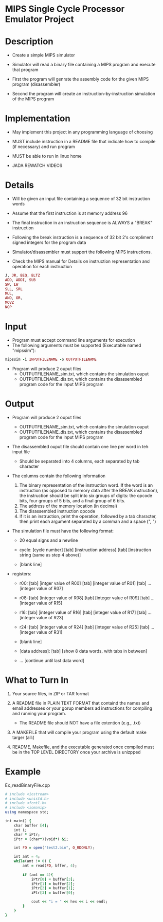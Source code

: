 MIPS Single Cycle Processor Emulator Project
===============================================


# Description

* Create a simple MIPS simulator
* Simulator will read a binary file containing a MIPS program and execute that program

* First the program will genrate the assembly code for the given MIPS program (disassembler)
* Second the program will create an instruction-by-instruction simulation of the MIPS program


# Implementation

* May implement this project in any programming language of choosing
* MUST include instruction in a README file that indicate how to compile (if necessary) and run program
* MUST be able to run in linux home

* JADA REWATCH VIDEOS


# Details

* Will be given an input file containing a sequence of 32 bit instruction words

* Assume that the first instruction is at memory address 96
* The final instruction in an instruction sequence is ALWAYS a "BREAK" instruction

* Following the break instruction is a sequence of 32 bit 2's compliment signed integers for the program data

* Simulator/disassembler must support the following MIPS instructions.
* Check the MIPS manual for Details on instruction representation and operation for each instruction

```ruby
J, JR, BEQ, BLTZ
ADD, ADDI, SUB
SW, LW
SLL, SRL
MUL,
AND, OR,
MOVZ
NOP
```


# Input

* Program must accept command line arguments for execution
* The following arguments must be supported (Executable named "mipssim"):

```ruby
mipssim -i INPUTFILENAME -o OUTPUTFILENAME
```

* Program will produce 2 ouput files
    * OUTPUTFILENAME_sim.txt, which contains the simulation ouput
    * OUTPUTFILENAME_dis.txt, which contains the disassembled program code for the input MIPS program


# Output

* Program will produce 2 ouput files
    * OUTPUTFILENAME_sim.txt, which contains the simulation ouput
    * OUTPUTFILENAME_dis.txt, which contains the disassembled program code for the input MIPS program

* The disassembled ouput file should contain one line per word in teh input file
    * Should be separated into 4 columns, each separated by tab character

* The columns contain the following information
    1. The binary representation of the instruction word. If the word is an instruction (as opposed to memory data after the BREAK instruction), the instruction should be split into six groups of digits: the opcode bits, four groups of 5 bits, and a final group of 6 bits.
    2. The address of the memory location (in decimal)
    3. The disassembled instruction opcode
    4. If it is an instruction, print the operation, followed by a tab character, then print each argument separated by a comman and a space (", ")

* The simulation file must have the following format:
    * 20 equal signs and a newline

    * cycle: [cycle number] [tab] [instruction address] [tab] [instruction string (same as step 4 above)]

    * [blank line]

* registers:
    * r00: [tab] [intger value of R00] [tab] [integer value of R01] [tab] ... [integer value of R07]

    * r08: [tab] [integer value of R08] [tab] [integer value of R09] [tab] ... [integer value of R15]

    * r16: [tab] [integer value of R16] [tab] [integer value of R17] [tab] ... [integer value of R23]

    * r24: [tab] [integer value of R24] [tab] [integer value of R25] [tab] ... [integer value of R31]

    * [blank line]

    * [data address]: [tab] [show 8 data words, with tabs in between]

    * ... [continue until last data word]


# What to Turn In
1. Your source files, in ZIP or TAR format
2. A README file in PLAIN TEXT FORMAT that containd the names and email addresses or your gorup members ad instructions for compiling and running your program.
    * The README file should NOT have a file extention (e.g., .txt)

3. A MAKEFILE that will compile your program using the default make targer (all:)
4. README, Makefile, and the executable generated once compiled must be in the TOP LEVEL DIRECTORY once your archive is unizpped


Example
==========

Ex_readBinaryFile.cpp

```ruby
# include <iostream>
# include <unistd.h>
# include <fcntl.h>
# include <iomanip>
using namespace std;

int main() {
    char buffer [4];
    int i;
    char * iPtr;
    iPtr = (char*)(void*) &i;

    int FD = open("test2.bin", O_RDONLY);

    int amt = 4;
    while(amt != 0) {
        amt = read(FD, bffer, 4);
        
        if (amt == 4){
            iPtr[0] = buffer[3];
            iPtr[1] = buffer[2];
            iPtr[2] = buffer[1];
            iPtr[3] = buffer[0];

            cout << "i = " << hex << i << endl;
        }
    }
}
```